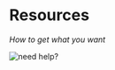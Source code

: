 # Resources

_How to get what you want_

![need help?](https://media1.tenor.com/images/febe616434a96154fb7010bd9fb49322/tenor.gif?itemid=8869638)
